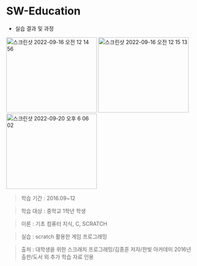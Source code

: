 # SW-Education

- 실습 결과 및 과정

<img width="240" height="200" alt="스크린샷 2022-09-16 오전 12 14 56" src="https://user-images.githubusercontent.com/26247241/190441898-774d76a3-3a63-4151-aeb6-d2bb7f48d357.png"> <img width="240" height="200" alt="스크린샷 2022-09-16 오전 12 15 13" src="https://user-images.githubusercontent.com/26247241/190441926-8c4ae8b1-ae9b-4f52-b38b-eba6a8581de5.png"> <img width="240" height="200" alt="스크린샷 2022-09-20 오후 6 06 02" src="https://user-images.githubusercontent.com/26247241/191217346-3394374d-6db4-482c-8822-a79fe6256216.png">


> 학습 기간 : 2016.09~12


> 학습 대상 : 중학교 1학년 학생


> 이론 : 기초 컴퓨터 지식, C, SCRATCH


> 실습 : scratch 활용한 게임 프로그래밍


> 출처 : 대학생을 위한 스크래치 프로그래밍/김종훈 저자/한빛 아카데미 2016년 출판/도서 외 추가 학습 자료 인용
